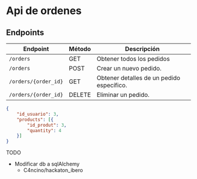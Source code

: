 # Api de ordenes

## Endpoints


| Endpoint             | Método | Descripción                              |                               
| -------------------- | ------ | ---------------------------------------- |
| `/orders`            | GET    | Obtener todos los pedidos                |
| `/orders`            | POST   | Crear un nuevo pedido.                   | 
| `/orders/{order_id}` | GET    | Obtener detalles de un pedido específico.| 
| `/orders/{order_id}` | DELETE | Eliminar un pedido.                      | 

```json
{
    "id_usuario": 3,
    "products": [{
        "id_produt": 3,
        "quantity": 4
    }]
}
```


TODO
- Modificar db a sqlAlchemy
    - C4ncino/hackaton_ibero
